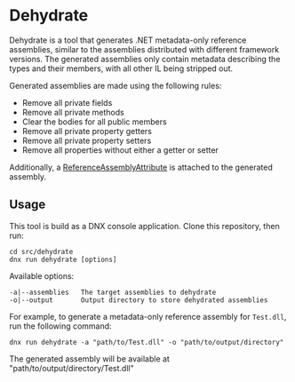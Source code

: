 # Dehydrate

Dehydrate is a tool that generates .NET metadata-only reference assemblies, similar to the assemblies distributed with different framework versions. The generated assemblies only contain metadata describing the types and their members, with all other IL being stripped out.

Generated assemblies are made using the following rules:
* Remove all private fields
* Remove all private methods
* Clear the bodies for all public members
* Remove all private property getters
* Remove all private property setters
* Remove all properties without either a getter or setter 

Additionally, a [ReferenceAssemblyAttribute](https://msdn.microsoft.com/en-us/library/system.runtime.compilerservices.referenceassemblyattribute.aspx) is attached to the generated assembly.

## Usage

This tool is build as a DNX console application. Clone this repository, then run:
```
cd src/dehydrate
dnx run dehydrate [options]
```

Available options:
```
-a|--assemblies   The target assemblies to dehydrate
-o|--output       Output directory to store dehydrated assemblies
```

For example, to generate a metadata-only reference assembly for ```Test.dll```, run the following command:
```
dnx run dehydrate -a "path/to/Test.dll" -o "path/to/output/directory"
```

The generated assembly will be available at "path/to/output/directory/Test.dll"
